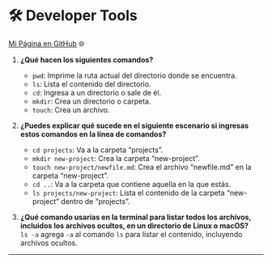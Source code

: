 # 🛠 Developer Tools

[Mi Página en GitHub](https://cromeflo.github.io/reading-notes/) 🌐

1. **¿Qué hacen los siguientes comandos?**  
   - `pwd`: Imprime la ruta actual del directorio donde se encuentra.  
   - `ls`: Lista el contenido del directorio.  
   - `cd`: Ingresa a un directorio o sale de él.  
   - `mkdir`: Crea un directorio o carpeta.  
   - `touch`: Crea un archivo.

2. **¿Puedes explicar qué sucede en el siguiente escenario si ingresas estos comandos en la línea de comandos?**  
   - `cd projects`: Va a la carpeta “projects”.  
   - `mkdir new-project`: Crea la carpeta “new-project”.  
   - `touch new-project/newfile.md`: Crea el archivo “newfile.md” en la carpeta “new-project”.  
   - `cd ..`: Va a la carpeta que contiene aquella en la que estás.  
   - `ls projects/new-project`: Lista el contenido de la carpeta “new-project” dentro de “projects”.

3. **¿Qué comando usarías en la terminal para listar todos los archivos, incluidos los archivos ocultos, en un directorio de Linux o macOS?**  
   `ls -a` agrega `-a` al comando `ls` para listar el contenido, incluyendo archivos ocultos.

---